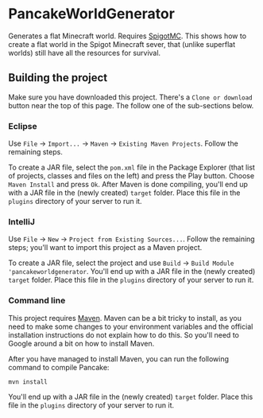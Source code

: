 # PancakeWorldGenerator

Generates a flat Minecraft world. Requires [SpigotMC](https://www.spigotmc.org/). This shows how to create a flat world in the Spigot Minecraft sever, that (unlike superflat worlds) still have all the resources for survival.

## Building the project
Make sure you have downloaded this project. There's a `Clone or download` button near the top of this page. The follow one of the sub-sections below.

### Eclipse
Use `File` → `Import...` → `Maven` → `Existing Maven Projects`. Follow the remaining steps.

To create a JAR file, select the `pom.xml` file in the Package Explorer (that list of projects, classes and files on the left) and press the Play button. Choose `Maven Install` and press `Ok`. After Maven is done compiling, you'll end up with a JAR file in the (newly created) `target` folder. Place this file in the `plugins` directory of your server to run it.

### IntelliJ
Use `File` → `New` → `Project from Existing Sources...`. Follow the remaining steps; you'll want to import this project as a Maven project.

To create a JAR file, select the project and use `Build` → `Build Module 'pancakeworldgenerator`. You'll end up with a JAR file in the (newly created) `target` folder. Place this file in the `plugins` directory of your server to run it.

### Command line
This project requires [Maven](https://maven.apache.org/). Maven can be a bit tricky to install, as you need to make some changes to your environment variables and the official installation instructions do not explain how to do this. So you'll need to Google around a bit on how to install Maven.

After you have managed to install Maven, you can run the following command to compile Pancake:

`mvn install`

You'll end up with a JAR file in the (newly created) `target` folder. Place this file in the `plugins` directory of your server to run it.
